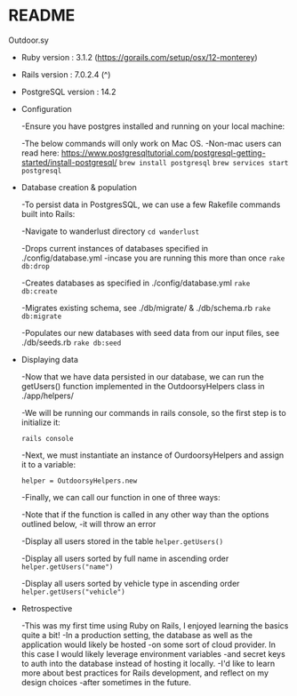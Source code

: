 # README

Outdoor.sy

* Ruby version : 3.1.2 (https://gorails.com/setup/osx/12-monterey)
* Rails version : 7.0.2.4 (^)
* PostgreSQL version : 14.2

* Configuration

    -Ensure you have postgres installed and running on your local machine:
     
     -The below commands will only work on Mac OS.
     -Non-mac users can read here: https://www.postgresqltutorial.com/postgresql-getting-started/install-postgresql/
     `brew install postgresql`
     `brew services start postgresql`

* Database creation & population

    -To persist data in PostgresSQL, we can use a few Rakefile commands built
     into Rails:

     -Navigate to wanderlust directory
     `cd wanderlust`

     -Drops current instances of databases specified in ./config/database.yml
     -incase you are running this more than once
     `rake db:drop`

     -Creates databases as specified in ./config/database.yml
     `rake db:create`

     -Migrates existing schema, see ./db/migrate/ & ./db/schema.rb 
     `rake db:migrate` 

     -Populates our new databases with seed data from our input files, see ./db/seeds.rb
     `rake db:seed` 

* Displaying data

    -Now that we have data persisted in our database, we can run the getUsers() function 
     implemented in the OutdoorsyHelpers class in ./app/helpers/

    -We will be running our commands in rails console, so the first step is to initialize it:

    `rails console`
    
    -Next, we must instantiate an instance of OurdoorsyHelpers and assign it to a variable:

    `helper = OutdoorsyHelpers.new`
    
    -Finally, we can call our function in one of three ways:

    -Note that if the function is called in any other way than the options outlined below,
    -it will throw an error

    -Display all users stored in the table
    `helper.getUsers()` 

    -Display all users sorted by full name in ascending order
    `helper.getUsers("name")` 

    -Display all users sorted by vehicle type in ascending order
    `helper.getUsers("vehicle")` 

* Retrospective

    -This was my first time using Ruby on Rails, I enjoyed learning the basics quite a bit!
    -In a production setting, the database as well as the application would likely be hosted
    -on some sort of cloud provider. In this case I would likely leverage environment variables
    -and secret keys to auth into the database instead of hosting it locally. 
    -I'd like to learn more about best practices for Rails development, and reflect on my design choices
    -after sometimes in the future.